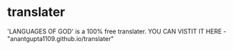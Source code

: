 # translater
'LANGUAGES OF GOD' is a 100% free translater. YOU CAN VISTIT IT HERE - "anantgupta1109.github.io/translater"
